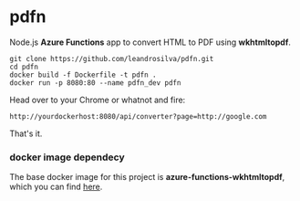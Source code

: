# pdfn

Node.js **Azure Functions** app to convert HTML to PDF using **wkhtmltopdf**.

    git clone https://github.com/leandrosilva/pdfn.git
    cd pdfn
    docker build -f Dockerfile -t pdfn .
    docker run -p 8080:80 --name pdfn_dev pdfn

Head over to your Chrome or whatnot and fire:

    http://yourdockerhost:8080/api/converter?page=http://google.com

That's it.

### docker image dependecy

The base docker image for this project is **azure-functions-wkhtmltopdf**, which you can find [here](https://github.com/leandrosilva/azure-functions-wkhtmltopdf).
